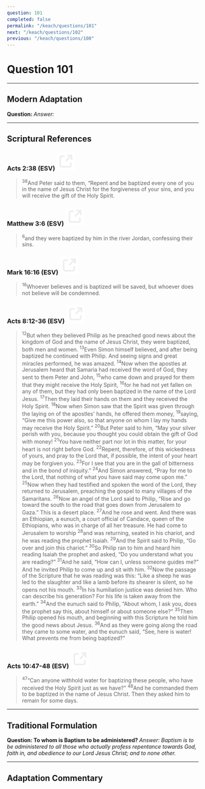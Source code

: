 ```yaml
---
question: 101
completed: false
permalink: "/keach/questions/101"
next: "/keach/questions/102"
previous: "/keach/questions/100"
---
```

# Question 101
---
## Modern Adaptation
<strong>
    Question:
</strong>

<em>
    Answer:
</em>

---
## Scriptural References
### Acts 2:38 (ESV) <a href="https://biblegateway.com/passage/?search=Acts+2%3A38&version=ESV"><img src="/assets/svg/link.svg"/></a>
> <sup>38</sup>And Peter said to them, “Repent and be baptized every one of you in the name of Jesus Christ for the forgiveness of your sins, and you will receive the gift of the Holy Spirit.

### Matthew 3:6 (ESV) <a href="https://biblegateway.com/passage/?search=Matthew+3%3A6&version=ESV"><img src="/assets/svg/link.svg"/></a>
> <sup>6</sup>and they were baptized by him in the river Jordan, confessing their sins.

### Mark 16:16 (ESV) <a href="https://biblegateway.com/passage/?search=Mark+16%3A16&version=ESV"><img src="/assets/svg/link.svg"/></a>
> <sup>16</sup>Whoever believes and is baptized will be saved, but whoever does not believe will be condemned.

### Acts 8:12-36 (ESV) <a href="https://biblegateway.com/passage/?search=Acts+8%3A12-36&version=ESV"><img src="/assets/svg/link.svg"/></a>
> <sup>12</sup>But when they believed Philip as he preached good news about the kingdom of God and the name of Jesus Christ, they were baptized, both men and women.
> <sup>13</sup>Even Simon himself believed, and after being baptized he continued with Philip. And seeing signs and great miracles performed, he was amazed.
> <sup>14</sup>Now when the apostles at Jerusalem heard that Samaria had received the word of God, they sent to them Peter and John,
> <sup>15</sup>who came down and prayed for them that they might receive the Holy Spirit,
> <sup>16</sup>for he had not yet fallen on any of them, but they had only been baptized in the name of the Lord Jesus.
> <sup>17</sup>Then they laid their hands on them and they received the Holy Spirit.
> <sup>18</sup>Now when Simon saw that the Spirit was given through the laying on of the apostles' hands, he offered them money,
> <sup>19</sup>saying, “Give me this power also, so that anyone on whom I lay my hands may receive the Holy Spirit.”
> <sup>20</sup>But Peter said to him, “May your silver perish with you, because you thought you could obtain the gift of God with money!
> <sup>21</sup>You have neither part nor lot in this matter, for your heart is not right before God.
> <sup>22</sup>Repent, therefore, of this wickedness of yours, and pray to the Lord that, if possible, the intent of your heart may be forgiven you.
> <sup>23</sup>For I see that you are in the gall of bitterness and in the bond of iniquity.”
> <sup>24</sup>And Simon answered, “Pray for me to the Lord, that nothing of what you have said may come upon me.”
> <sup>25</sup>Now when they had testified and spoken the word of the Lord, they returned to Jerusalem, preaching the gospel to many villages of the Samaritans.
> <sup>26</sup>Now an angel of the Lord said to Philip, “Rise and go toward the south to the road that goes down from Jerusalem to Gaza.” This is a desert place.
> <sup>27</sup>And he rose and went. And there was an Ethiopian, a eunuch, a court official of Candace, queen of the Ethiopians, who was in charge of all her treasure. He had come to Jerusalem to worship
> <sup>28</sup>and was returning, seated in his chariot, and he was reading the prophet Isaiah.
> <sup>29</sup>And the Spirit said to Philip, “Go over and join this chariot.”
> <sup>30</sup>So Philip ran to him and heard him reading Isaiah the prophet and asked, “Do you understand what you are reading?”
> <sup>31</sup>And he said, “How can I, unless someone guides me?” And he invited Philip to come up and sit with him.
> <sup>32</sup>Now the passage of the Scripture that he was reading was this: “Like a sheep he was led to the slaughter and like a lamb before its shearer is silent, so he opens not his mouth.
> <sup>33</sup>In his humiliation justice was denied him. Who can describe his generation? For his life is taken away from the earth.”
> <sup>34</sup>And the eunuch said to Philip, “About whom, I ask you, does the prophet say this, about himself or about someone else?”
> <sup>35</sup>Then Philip opened his mouth, and beginning with this Scripture he told him the good news about Jesus.
> <sup>36</sup>And as they were going along the road they came to some water, and the eunuch said, “See, here is water! What prevents me from being baptized?”

### Acts 10:47-48 (ESV) <a href="https://biblegateway.com/passage/?search=Acts+10%3A47-48&version=ESV"><img src="/assets/svg/link.svg"/></a>
> <sup>47</sup>“Can anyone withhold water for baptizing these people, who have received the Holy Spirit just as we have?”
> <sup>48</sup>And he commanded them to be baptized in the name of Jesus Christ. Then they asked him to remain for some days.

---
## Traditional Formulation
<strong>
    Question: To whom is Baptism to be administered?
</strong>

<em>
    Answer: Baptism is to be administered to all those who actually profess repentance towards God, faith in, and obedience to our Lord Jesus Christ; and to none other.
</em>

---
## Adaptation Commentary
